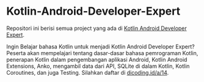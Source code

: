 # Kotlin-Android-Developer-Expert
Repositori ini berisi semua project yang ada di [Kotlin Android Developer Expert][kotlin-android-developer-expert].

Ingin Belajar bahasa Kotlin untuk menjadi Kotlin Android Developer Expert?
Peserta akan mempelajari tentang dasar-dasar bahasa pemrograman Kotlin, penerapan Kotlin dalam pengembangan aplikasi Android, Kotlin Android Extensions, Anko, mengambil data dari API, SQLite di dalam Kotlin, Kotlin Coroutines, dan juga Testing.
Silahkan daftar di [dicoding.id/a/14][kotlin-android-developer-expert].

[kotlin-android-developer-expert]: https://www.dicoding.com/academies/55/
